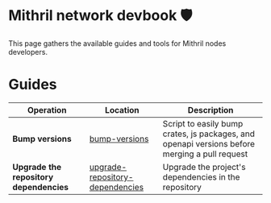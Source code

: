 # Mithril network devbook :shield:

This page gathers the available guides and tools for Mithril nodes developers.

# Guides

| Operation                               | Location                                                                       | Description                                                                                   |
| --------------------------------------- | ------------------------------------------------------------------------------ | --------------------------------------------------------------------------------------------- |
| **Bump versions**                       | [bump-versions](bump-versions/README.md)                                       | Script to easily bump crates, js packages, and openapi versions before merging a pull request |
| **Upgrade the repository dependencies** | [upgrade-repository-dependencies](./upgrade-repository-dependencies/README.md) | Upgrade the project's dependencies in the repository                                          |
